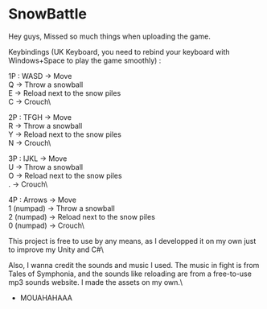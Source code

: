 # SnowBattle

Hey guys,
Missed so much things when uploading the game.

Keybindings (UK Keyboard, you need to rebind your keyboard with Windows+Space to play the game smoothly) :

1P : WASD -> Move\
     Q    -> Throw a snowball\
     E    -> Reload next to the snow piles\
     C    -> Crouch\
     
2P : TFGH -> Move\
     R    -> Throw a snowball\
     Y    -> Reload next to the snow piles\
     N    -> Crouch\
          
3P : IJKL -> Move\
     U    -> Throw a snowball\
     O    -> Reload next to the snow piles\
     .    -> Crouch\
          
4P : Arrows       -> Move\
     1 (numpad)   -> Throw a snowball\
     2 (numpad)   -> Reload next to the snow piles\
     0 (numpad)   -> Crouch\
     
This project is free to use by any means, as I developped it on my own just to improve my Unity and C#\

Also, I wanna credit the sounds and music I used. The music in fight is from Tales of Symphonia, and the sounds like reloading are from a free-to-use mp3 sounds website.
I made the assets on my own.\

- MOUAHAHAAA
